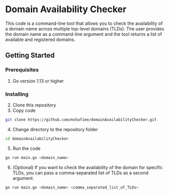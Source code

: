# Domain Availability Checker
This code is a command-line tool that allows you to check the availability of a domain name across multiple top-level domains (TLDs). The user provides the domain name as a command-line argument and the tool returns a list of available and registered domains.

## Getting Started
### Prerequisites
 1. Go version 1.13 or higher
### Installing
 2. Clone this repository
 3. Copy code
```sh
git clone https://github.com/mshafiee/domainAvailabilityChecker.git
```
 4. Change directory to the repository folder
```sh
cd domainAvailabilityChecker
```
 5. Run the code
```sh
go run main.go <domain_name>
```
 6. (Optional) If you want to check the availability of the domain for
    specific TLDs, you can pass a comma-separated list of TLDs as a
    second argument.

```sh
go run main.go <domain_name> <comma_separated_list_of_TLDs>
```
